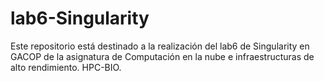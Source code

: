 # lab6-Singularity
Este repositorio está destinado a la realización del lab6 de Singularity en GACOP de la asignatura de Computación en la nube e infraestructuras de alto rendimiento. HPC-BIO.
